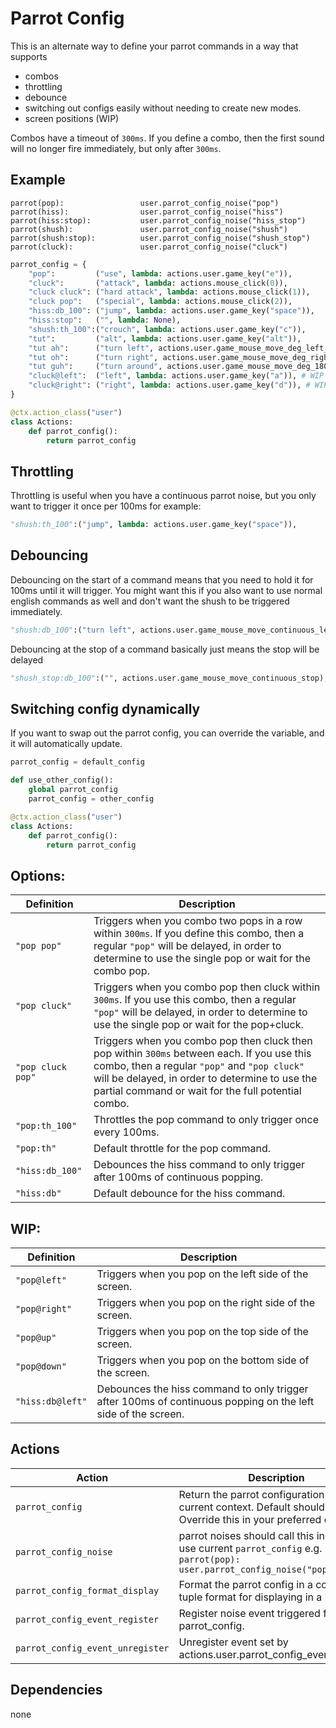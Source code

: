 # Parrot Config

This is an alternate way to define your parrot commands in a way that supports
- combos
- throttling
- debounce
- switching out configs easily without needing to create new modes.
- screen positions (WIP)

Combos have a timeout of `300ms`. If you define a combo, then the first sound will no longer fire immediately, but only after `300ms`.

## Example

```talon
parrot(pop):                 user.parrot_config_noise("pop")
parrot(hiss):                user.parrot_config_noise("hiss")
parrot(hiss:stop):           user.parrot_config_noise("hiss_stop")
parrot(shush):               user.parrot_config_noise("shush")
parrot(shush:stop):          user.parrot_config_noise("shush_stop")
parrot(cluck):               user.parrot_config_noise("cluck")
```

```py
parrot_config = {
    "pop":         ("use", lambda: actions.user.game_key("e")),
    "cluck":       ("attack", lambda: actions.mouse_click(0)),
    "cluck cluck": ("hard attack", lambda: actions.mouse_click(1)),
    "cluck pop":   ("special", lambda: actions.mouse_click(2)),
    "hiss:db_100": ("jump", lambda: actions.user.game_key("space")),
    "hiss:stop":   ("", lambda: None),
    "shush:th_100":("crouch", lambda: actions.user.game_key("c")),
    "tut":         ("alt", lambda: actions.user.game_key("alt")),
    "tut ah":      ("turn left", actions.user.game_mouse_move_deg_left_90),
    "tut oh":      ("turn right", actions.user.game_mouse_move_deg_right_90),
    "tut guh":     ("turn around", actions.user.game_mouse_move_deg_180),
    "cluck@left":  ("left", lambda: actions.user.game_key("a")), # WIP
    "cluck@right": ("right", lambda: actions.user.game_key("d")), # WIP
}

@ctx.action_class("user")
class Actions:
    def parrot_config():
        return parrot_config
```

## Throttling
Throttling is useful when you have a continuous parrot noise, but you only want to trigger it once per 100ms for example:
```py
"shush:th_100":("jump", lambda: actions.user.game_key("space")),
```

## Debouncing
Debouncing on the start of a command means that you need to hold it for 100ms until it will trigger. You might want this if you also want to use normal english commands as well and don't want the shush to be triggered immediately.
```py
"shush:db_100":("turn left", actions.user.game_mouse_move_continuous_left),
```

Debouncing at the stop of a command basically just means the stop will be delayed
```py
"shush_stop:db_100":("", actions.user.game_mouse_move_continuous_stop),
```

## Switching config dynamically
If you want to swap out the parrot config, you can override the variable, and it will automatically update.

```py
parrot_config = default_config

def use_other_config():
    global parrot_config
    parrot_config = other_config

@ctx.action_class("user")
class Actions:
    def parrot_config():
        return parrot_config
```

## Options:
| Definition | Description |
|------------|-------------|
| `"pop pop"` | Triggers when you combo two pops in a row within `300ms`. If you define this combo, then a regular `"pop"` will be delayed, in order to determine to use the single pop or wait for the combo pop. |
| `"pop cluck"` | Triggers when you combo pop then cluck within `300ms`. If you use this combo, then a regular `"pop"` will be delayed, in order to determine to use the single pop or wait for the pop+cluck. |
| `"pop cluck pop"` | Triggers when you combo pop then cluck then pop within `300ms` between each. If you use this combo, then a regular `"pop"` and `"pop cluck"` will be delayed, in order to determine to use the partial command or wait for the full potential combo. |
| `"pop:th_100"` | Throttles the pop command to only trigger once every 100ms. |
| `"pop:th"` | Default throttle for the pop command. |
| `"hiss:db_100"` | Debounces the hiss command to only trigger after 100ms of continuous popping. |
| `"hiss:db"` | Default debounce for the hiss command. |

## WIP:
| Definition | Description |
|------------|-------------|
| `"pop@left"` | Triggers when you pop on the left side of the screen. |
| `"pop@right"` | Triggers when you pop on the right side of the screen. |
| `"pop@up"` | Triggers when you pop on the top side of the screen. |
| `"pop@down"` | Triggers when you pop on the bottom side of the screen. |
| `"hiss:db@left"` | Debounces the hiss command to only trigger after 100ms of continuous popping on the left side of the screen. |

## Actions
| Action | Description |
| --- | --- |
| `parrot_config` | Return the parrot configuration for the current context. Default should be `{}`. Override this in your preferred contexts. |
| `parrot_config_noise` | parrot noises should call this in order to use current `parrot_config` e.g. `parrot(pop): user.parrot_config_noise("pop")` |
| `parrot_config_format_display` | Format the parrot config in a convenient tuple format for displaying in a UI. |
| `parrot_config_event_register` | Register noise event triggered from parrot_config. |
| `parrot_config_event_unregister` | Unregister event set by actions.user.parrot_config_event_register |

## Dependencies
none